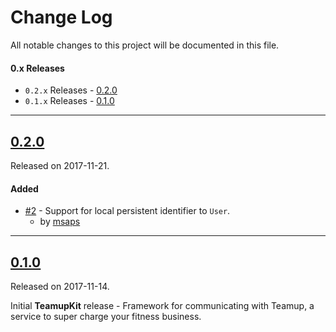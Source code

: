 # Change Log
All notable changes to this project will be documented in this file.

#### 0.x Releases
- `0.2.x` Releases - [0.2.0](#020)
- `0.1.x` Releases - [0.1.0](#010)


---

## [0.2.0](https://github.com/amrap-labs/TeamupKit/releases/tag/0.2.0)
Released on 2017-11-21.

#### Added
- [#2](https://github.com/amrap-labs/TeamupKit/pull/2) - Support for local persistent identifier to `User`.
     - by [msaps](https://github.com/msaps)


---

## [0.1.0](https://github.com/amrap-labs/TeamupKit/releases/tag/0.1.0)
Released on 2017-11-14.

Initial **TeamupKit** release - Framework for communicating with Teamup, a service to super charge your fitness business.
